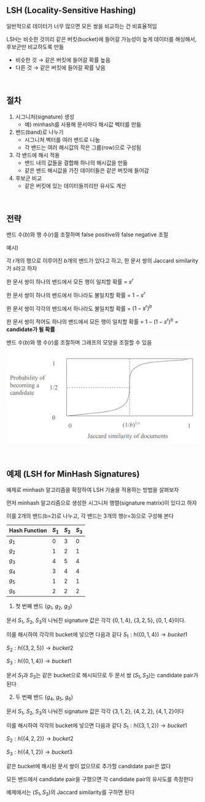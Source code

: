<br />

## LSH (Locality-Sensitive Hashing)

일반적으로 데이터가 너무 많으면 모든 쌍을 비교하는 건 비효율적임

LSH는 비슷한 것끼리 같은 버킷(bucket)에 들어갈 가능성이 높게 데이터를 해싱해서, 후보군만 비교하도록 만듦

- 비슷한 것 → 같은 버킷에 들어갈 확률 높음
- 다른 것 → 같은 버킷에 들어갈 확률 낮음

<br />

## 절차

1. 시그니처(signature) 생성
   - 예) minhash를 사용해 문서마다 해시값 벡터를 만듦
2. 밴드(band)로 나누기
   - 시그니처 벡터를 여러 밴드로 나눔
   - 각 밴드는 여러 해시값의 작은 그룹(row)으로 구성됨
3. 각 밴드에 해시 적용
   - 밴드 내의 값들을 결합해 하나의 해시값을 만듦
   - 같은 밴드 해시값을 가진 데이터들은 같은 버킷에 들어감
4. 후보군 비교
   - 같은 버킷에 있는 데이터들끼리만 유사도 계산

<br />

## 전략

밴드 수($b$)와 행 수($r$)를 조절하며 false positive와 false negative 조절

<p></p>

예시)

각 $r$개의 행으로 이루어진 $b$개의 밴드가 있다고 하고, 한 문서 쌍의 Jaccard similarity가 $s$라고 하자

한 문서 쌍이 하나의 밴드에서 모든 행이 일치할 확률 = $s^r$

한 문서 쌍이 하나의 밴드에서 하나라도 불일치할 확률 = $1-s^r$

한 문서 쌍이 각각의 밴드에서 하나라도 불일치할 확률 = $(1-s^r)^b$

한 문서 쌍이 적어도 하나의 밴드에서 모든 행이 일치할 확률 = $1-(1-s^r)^b$ = **candidate가 될 확률**

밴드 수($b$)와 행 수($r$)를 조절하며 그래프의 모양을 조절할 수 있음

![alt text](https://github.com/Heejinee3/Study/blob/master/Data/Data%20Mining/Figure/Figure7.png?raw=true)

<br />

## 예제 (LSH for MinHash Signatures)

예제로 minhash 알고리즘을 확장하여 LSH 기술을 적용하는 방법을 살펴보자

먼저 minhash 알고리즘으로 생성한 시그니처 행렬(signature matrix)이 있다고 하자

이를 2개의 밴드(b=2)로 나누고, 각 밴드는 3개의 행(r=3)으로 구성해 본다

| Hash Function | $S_1$ | $S_2$ | $S_3$ |
| ------------- | ----- | ----- | ----- |
| $g_1$         | 0     | 3     | 0     |
| $g_2$         | 1     | 2     | 1     |
| $g_3$         | 4     | 5     | 4     |
| $g_4$         | 3     | 4     | 4     |
| $g_5$         | 1     | 2     | 1     |
| $g_6$         | 2     | 2     | 2     |

<p></p>

1. 첫 번째 밴드 ($g_1$, $g_2$, $g_3$)

문서 $S_1$, $S_2$, $S_3$의 나눠진 signature 값은 각각 $\lbrace0, 1, 4\rbrace$, $\lbrace3, 2, 5\rbrace$, $\lbrace0, 1, 4\rbrace$이다.

이를 해시하여 각각의 bucket에 넣으면 다음과 같다
$S_1: h(\lbrace0, 1, 4\rbrace) → bucket 1$

$S_2: h(\lbrace3, 2, 5\rbrace) → bucket 2$

$S_3: h(\lbrace0, 1, 4\rbrace) → bucket 1$

문서 $S_1$과 $S_3$는 같은 bucket으로 해시되므로 두 문서 쌍 $(S_1, S_3)$는 candidate pair가 된다

<p></p>

2. 두 번째 밴드 ($g_4$, $g_5$, $g_6$)

문서 $S_1$, $S_2$, $S_3$의 나눠진 signature 값은 각각 $\lbrace3, 1, 2\rbrace$, $\lbrace4, 2, 2\rbrace$, $\lbrace4, 1, 2\rbrace$이다

이를 해시하여 각각의 bucket에 넣으면 다음과 같다
$S_1: h(\lbrace3, 1, 2\rbrace) → bucket 1$

$S_2: h(\lbrace4, 2, 2\rbrace) → bucket 2$

$S_3: h(\lbrace4, 1, 2\rbrace) → bucket 3$

같은 bucket에 해시된 문서 쌍이 없으므로 추가할 candidate pair은 없다

<p></p>

모든 밴드에서 candidate pair을 구했으면 각 candidate pair의 유사도를 측정한다

예제에서는 $(S_1, S_3)$의 Jaccard similarity를 구하면 된다

<br />
<br />
<br />
<br />
